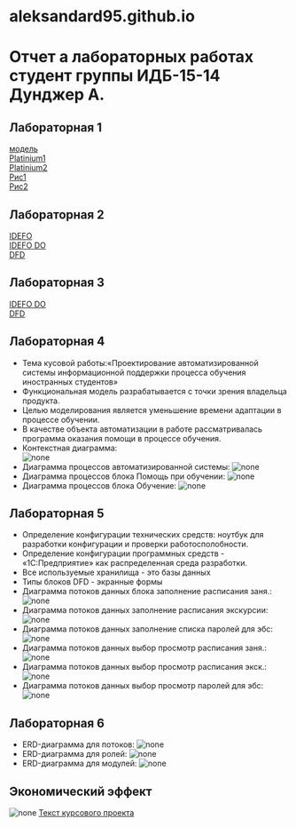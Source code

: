 # aleksandard95.github.io
# Отчет а лабораторных работах студент группы ИДБ-15-14 Дунджер А.
## Лабораторная 1
[модель](https://github.com/AleksandarD95/aleksandard95.github.io/blob/master/%D0%A1%D0%BD%D0%B8%D0%BC%D0%BE%D0%BA.PNG)   
[Platinium1](https://github.com/AleksandarD95/aleksandard95.github.io/blob/master/platinum1.txt)  
[Platinium2](https://github.com/AleksandarD95/aleksandard95.github.io/blob/master/platinium2.txt)  
[Рис1](https://github.com/Highlanderstankin/Balaganskiy.github.io/blob/master/%D0%BA%D0%B0%D1%80%D1%82%D0%B8%D0%BD%D0%BA%D0%B01.png)  
[Рис2](https://github.com/AleksandarD95/aleksandard95.github.io/blob/master/%D1%80%D0%B8%D1%812.PNG)  
## Лабораторная 2
[IDEFO](https://github.com/AleksandarD95/aleksandard95.github.io/blob/master/%D0%A1%D0%BD%D0%B8%D0%BC%D0%BE%D0%BA.PNG)  
[IDEFO DO](https://github.com/AleksandarD95/aleksandard95.github.io/blob/master/%D0%A1%D0%BD%D0%B8%D0%BC%D0%BE%D0%BA4.PNG)  
[DFD](https://github.com/AleksandarD95/aleksandard95.github.io/blob/master/%D0%A1%D0%BD%D0%B8%D0%BC%D0%BE%D0%BA6.PNG)
## Лабораторная 3
[IDEFO DO](https://github.com/AleksandarD95/aleksandard95.github.io/blob/master/%D0%A1%D0%BD%D0%B8%D0%BC%D0%BE%D0%BA4.PNG)  
[DFD](https://github.com/AleksandarD95/aleksandard95.github.io/blob/master/%D0%A1%D0%BD%D0%B8%D0%BC%D0%BE%D0%BA6.PNG)
## Лабораторная 4
* Тема кусовой работы:«Проектирование автоматизированной системы информационной поддержки процесса обучения иностранных студентов»
* Функциональная модель разрабатывается с точки зрения владельца продукта.  
* Целью моделирования является уменьшение времени адаптации в процессе обучении.  
* В качестве объекта автоматизации в работе рассматривалась программа оказания помощи в процессе обучения.  
* Контекстная диаграмма:  
![none](https://github.com/AleksandarD95/aleksandard95.github.io/blob/master/A0%20%D1%82%D0%BE%D1%87%D0%BA%D0%B0%20%D0%B7%D1%80%D0%B5%D0%BD%D0%B8%D1%8F.png)  
* Диаграмма процессов автоматизированной системы: 
![none](https://github.com/AleksandarD95/aleksandard95.github.io/blob/master/A01.png) 
* Диаграмма процессов блока Помощь при обучении:
![none](https://github.com/AleksandarD95/aleksandard95.github.io/blob/master/A2.png)
* Диаграмма процессов блока Обучение:
![none](https://github.com/AleksandarD95/aleksandard95.github.io/blob/master/A3.png)
## Лабораторная 5
* Определение конфигурации технических средств: ноутбук для разработки конфигурации и проверки работосполобности.
* Определение конфигурации программных средств - «1С:Предприятие» как распределенная среда разработки.
* Все используемые хранилища  - это базы данных
* Типы блоков DFD - экранные формы
* Диаграмма потоков данных блока заполнение расписания заня.:  
![none](https://github.com/AleksandarD95/aleksandard95.github.io/blob/master/A21.png)
* Диаграмма потоков данных заполнение расписания экскурсии:
![none](https://github.com/AleksandarD95/aleksandard95.github.io/blob/master/A22.png)
* Диаграмма потоков данных заполнение списка паролей для эбс:  
![none](https://github.com/AleksandarD95/aleksandard95.github.io/blob/master/A23.png)
* Диаграмма потоков данных выбор просмотр расписания заня.: 
![none](https://github.com/AleksandarD95/aleksandard95.github.io/blob/master/A31.png)
* Диаграмма потоков данных выбор просмотр расписания экск.:   
![none](https://github.com/AleksandarD95/aleksandard95.github.io/blob/master/A32.png)
* Диаграмма потоков данных выбор просмотр паролей для эбс:  
![none](https://github.com/AleksandarD95/aleksandard95.github.io/blob/master/A33.png)
## Лабораторная 6
* ERD-диаграмма для потоков:
![none](https://github.com/AleksandarD95/aleksandard95.github.io/blob/master/erd%20potoki.png)
* ERD-диаграмма для ролей:
![none](https://github.com/AleksandarD95/aleksandard95.github.io/blob/master/erd%20roli.png)
* ERD-диаграмма для модулей:
![none](https://github.com/AleksandarD95/aleksandard95.github.io/blob/master/erd%20moduli.png)
## Экономический эффект
![none](https://github.com/AleksandarD95/aleksandard95.github.io/blob/master/%D1%8D%D0%BA%D0%BE%D0%BD.%20%D1%8D%D1%84%D0%B5%D0%BA%D1%82.png)
[Текст курсового проекта](https://github.com/AleksandarD95/aleksandard95.github.io/blob/master/DundzerA.docx)
